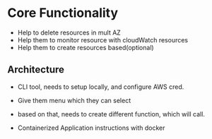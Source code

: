 # Core Functionality 
- Help to delete resources in mult AZ 
- Help them to monitor resource with cloudWatch resources 
- Help them to create resources based(optional)

## Architecture 

- CLI tool, needs to setup locally, and configure AWS cred. 
- Give them menu which they can select 
- based on that, needs to create different function, which will call. 

- Containerized Application instructions with docker 
